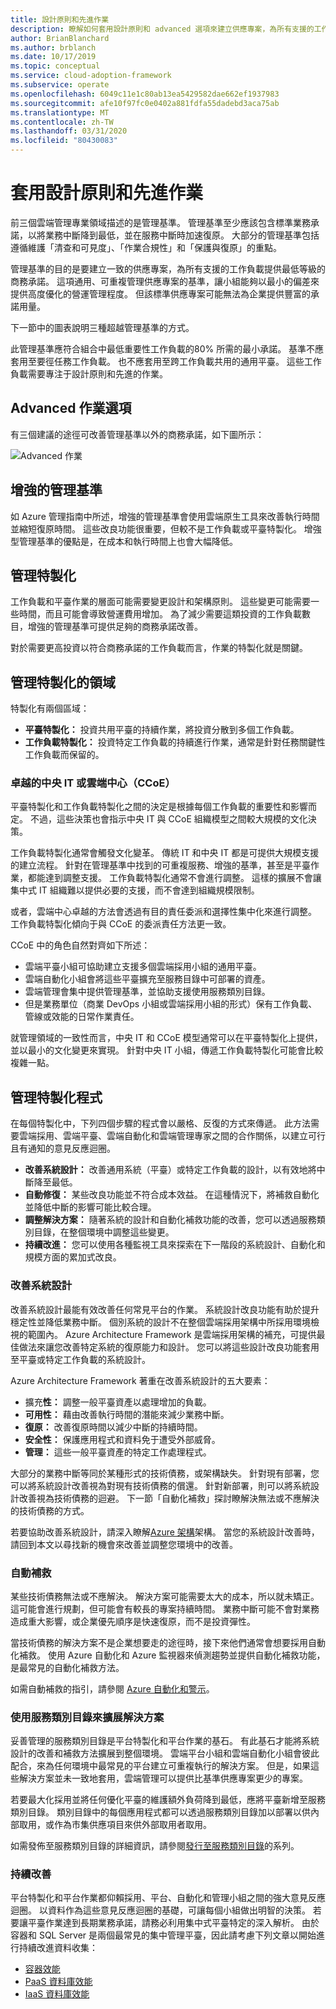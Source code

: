 ```yaml
---
title: 設計原則和先進作業
description: 瞭解如何套用設計原則和 advanced 選項來建立供應專案，為所有支援的工作負載提供最低等級的商務承諾。
author: BrianBlanchard
ms.author: brblanch
ms.date: 10/17/2019
ms.topic: conceptual
ms.service: cloud-adoption-framework
ms.subservice: operate
ms.openlocfilehash: 6049c11e1c80ab13ea5429582dae662ef1937983
ms.sourcegitcommit: afe10f97fc0e0402a881fdfa55dadebd3aca75ab
ms.translationtype: MT
ms.contentlocale: zh-TW
ms.lasthandoff: 03/31/2020
ms.locfileid: "80430083"
---
```

# <a name="apply-design-principles-and-advanced-operations"></a>套用設計原則和先進作業

前三個雲端管理專業領域描述的是管理基準。 管理基準至少應該包含標準業務承諾，以將業務中斷降到最低，並在服務中斷時加速復原。 大部分的管理基準包括遵循維護「清查和可見度」、「作業合規性」和「保護與復原」的重點。

管理基準的目的是要建立一致的供應專案，為所有支援的工作負載提供最低等級的商務承諾。 這項通用、可重複管理供應專案的基準，讓小組能夠以最小的偏差來提供高度優化的營運管理程度。 但該標準供應專案可能無法為企業提供豐富的承諾用量。

下一節中的圖表說明三種超越管理基準的方式。

此管理基準應符合組合中最低重要性工作負載的80% 所需的最小承諾。 基準不應套用至要徑任務工作負載。 也不應套用至跨工作負載共用的通用平臺。 這些工作負載需要專注于設計原則和先進的作業。

## <a name="advanced-operations-options"></a>Advanced 作業選項

有三個建議的途徑可改善管理基準以外的商務承諾，如下圖所示：

![Advanced 作業](../_images/manage/beyond-the-baseline.png)

## <a name="enhanced-management-baseline"></a>增強的管理基準

如 Azure 管理指南中所述，增強的管理基準會使用雲端原生工具來改善執行時間並縮短復原時間。 這些改良功能很重要，但較不是工作負載或平臺特製化。 增強型管理基準的優點是，在成本和執行時間上也會大幅降低。

## <a name="management-specialization"></a>管理特製化

工作負載和平臺作業的層面可能需要變更設計和架構原則。 這些變更可能需要一些時間，而且可能會導致營運費用增加。 為了減少需要這類投資的工作負載數目，增強的管理基準可提供足夠的商務承諾改善。

對於需要更高投資以符合商務承諾的工作負載而言，作業的特製化就是關鍵。

## <a name="areas-of-management-specialization"></a>管理特製化的領域

特製化有兩個區域：

- **平臺特製化：** 投資共用平臺的持續作業，將投資分散到多個工作負載。
- **工作負載特製化：** 投資特定工作負載的持續進行作業，通常是針對任務關鍵性工作負載而保留的。

### <a name="central-it-or-cloud-center-of-excellence-ccoe"></a>卓越的中央 IT 或雲端中心（CCoE）

平臺特製化和工作負載特製化之間的決定是根據每個工作負載的重要性和影響而定。 不過，這些決策也會指示中央 IT 與 CCoE 組織模型之間較大規模的文化決策。

工作負載特製化通常會觸發文化變革。 傳統 IT 和中央 IT 都是可提供大規模支援的建立流程。 針對在管理基準中找到的可重複服務、增強的基準，甚至是平臺作業，都能達到調整支援。 工作負載特製化通常不會進行調整。 這樣的擴展不會讓集中式 IT 組織難以提供必要的支援，而不會達到組織規模限制。

或者，雲端中心卓越的方法會透過有目的責任委派和選擇性集中化來進行調整。 工作負載特製化傾向于與 CCoE 的委派責任方法更一致。

CCoE 中的角色自然對齊如下所述：

- 雲端平臺小組可協助建立支援多個雲端採用小組的通用平臺。
- 雲端自動化小組會將這些平臺擴充至服務目錄中可部署的資產。
- 雲端管理會集中提供管理基準，並協助支援使用服務類別目錄。
- 但是業務單位（商業 DevOps 小組或雲端採用小組的形式）保有工作負載、管線或效能的日常作業責任。

就管理領域的一致性而言，中央 IT 和 CCoE 模型通常可以在平臺特製化上提供，並以最小的文化變更來實現。 針對中央 IT 小組，傳遞工作負載特製化可能會比較複雜一點。

## <a name="management-specialization-processes"></a>管理特製化程式

在每個特製化中，下列四個步驟的程式會以嚴格、反復的方式來傳遞。 此方法需要雲端採用、雲端平臺、雲端自動化和雲端管理專家之間的合作關係，以建立可行且有通知的意見反應迴圈。

- **改善系統設計：** 改善通用系統（平臺）或特定工作負載的設計，以有效地將中斷降至最低。
- **自動修復：** 某些改良功能並不符合成本效益。 在這種情況下，將補救自動化並降低中斷的影響可能比較合理。
- **調整解決方案：** 隨著系統的設計和自動化補救功能的改善，您可以透過服務類別目錄，在整個環境中調整這些變更。
- **持續改進：** 您可以使用各種監視工具來探索在下一階段的系統設計、自動化和規模方面的累加式改良。

### <a name="improve-system-design"></a>改善系統設計

改善系統設計最能有效改善任何常見平台的作業。 系統設計改良功能有助於提升穩定性並降低業務中斷。 個別系統的設計不在整個雲端採用架構中所採用環境檢視的範圍內。 Azure Architecture Framework 是雲端採用架構的補充，可提供最佳做法來讓您改善特定系統的復原能力和設計。 您可以將這些設計改良功能套用至平臺或特定工作負載的系統設計。

Azure Architecture Framework 著重在改善系統設計的五大要素：

- 擴充**性：** 調整一般平臺資產以處理增加的負載。
- **可用性：** 藉由改善執行時間的潛能來減少業務中斷。
- **復原：** 改善復原時間以減少中斷的持續時間。
- **安全性：** 保護應用程式和資料免于遭受外部威脅。
- **管理：** 這些一般平臺資產的特定工作處理程式。

大部分的業務中斷等同於某種形式的技術債務，或架構缺失。 針對現有部署，您可以將系統設計改善視為對現有技術債務的償還。 針對新部署，則可以將系統設計改善視為技術債務的迴避。 下一節「自動化補救」探討瞭解決無法或不應解決的技術債務的方式。

若要協助改善系統設計，請深入瞭解[Azure 架構](https://docs.microsoft.com/azure/architecture/guide/pillars)架構。 當您的系統設計改善時，請回到本文以尋找新的機會來改善並調整您環境中的改善。

### <a name="automated-remediation"></a>自動補救

某些技術債務無法或不應解決。 解決方案可能需要太大的成本，所以就未矯正。 這可能會進行規劃，但可能會有較長的專案持續時間。 業務中斷可能不會對業務造成重大影響，或企業優先順序是快速復原，而不是投資彈性。

當技術債務的解決方案不是企業想要走的途徑時，接下來他們通常會想要採用自動化補救。 使用 Azure 自動化和 Azure 監視器來偵測趨勢並提供自動化補救功能，是最常見的自動化補救方法。

如需自動補救的指引，請參閱 [Azure 自動化和警示](https://docs.microsoft.com/azure/automation/automation-create-alert-triggered-runbook)。

### <a name="scale-the-solution-with-a-service-catalog"></a>使用服務類別目錄來擴展解決方案

妥善管理的服務類別目錄是平台特製化和平台作業的基石。 有此基石才能將系統設計的改善和補救方法擴展到整個環境。 雲端平台小組和雲端自動化小組會彼此配合，來為任何環境中最常見的平台建立可重複執行的解決方案。 但是，如果這些解決方案並未一致地套用，雲端管理可以提供比基準供應專案更少的專案。

若要最大化採用並將任何優化平臺的維護額外負荷降到最低，應將平臺新增至服務類別目錄。 類別目錄中的每個應用程式都可以透過服務類別目錄加以部署以供內部取用，或作為市集供應項目來供外部取用者取用。

如需發佈至服務類別目錄的詳細資訊，請參閱[發行至服務類別目錄](https://docs.microsoft.com/azure/managed-applications/publish-service-catalog-app)的系列。

### <a name="continuous-improvement"></a>持續改善

平台特製化和平台作業都仰賴採用、平台、自動化和管理小組之間的強大意見反應迴圈。 以資料作為這些意見反應迴圈的基礎，可讓每個小組做出明智的決策。 若要讓平臺作業達到長期業務承諾，請務必利用集中式平臺特定的深入解析。 由於容器和 SQL Server 是兩個最常見的集中管理平臺，因此請考慮下列文章以開始進行持續改進資料收集：

- [容器效能](https://docs.microsoft.com/azure/azure-monitor/insights/container-insights-overview)
- [PaaS 資料庫效能](https://docs.microsoft.com/azure/azure-monitor/insights/azure-sql)
- [IaaS 資料庫效能](https://docs.microsoft.com/azure/azure-monitor/insights/sql-assessment)
